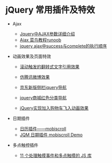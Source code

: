 # jQuery 常用插件及特效

* Ajax
  * [Jquery中AJAX参数详细介绍](http://www.cnblogs.com/qiufuwu618/archive/2012/12/20/2826190.html) 
  * [Ajax 菜鸟教程runoob](http://www.runoob.com/jquery/jquery-ref-ajax.html)
  * [jquery ajax中success与complete的执行顺序](http://q.cnblogs.com/q/27880/)


* 动画效果及页面特效
  * [滚动触发的翻转式文字引用效果](http://www.gbtags.com/gb/share/3844.htm) 
  
  
  * [仿腾讯微博效果](http://www.17sucai.com/preview/59804/2013-12-10/%E4%BB%BF%E8%85%BE%E8%AE%AF%E5%BE%AE%E5%8D%9A%E6%95%88%E6%9E%9C/demo.html)
  * [京东新版侧栏jquery导航](http://www.17sucai.com/preview/27774/2013-12-11/%E4%BA%AC%E4%B8%9C%E6%96%B0%E7%89%88%E4%BE%A7%E6%A0%8Fjquery%E5%AF%BC%E8%88%AA/index.html)
  * [jquery商城红色分类导航](http://www.17sucai.com/preview/27774/2013-12-07/jquery%E5%95%86%E5%9F%8E%E7%BA%A2%E8%89%B2%E5%88%86%E7%B1%BB%E5%AF%BC%E8%88%AA/index.html#)
  * [jQuery实现加入购物车飞入动画效果](http://www.helloweba.com/view-blog-294.html)

* 日期插件
  * [日历插件——mobiscroll](http://www.mobiscroll.com/)
  * [JQM 日期插件 mobiscroll Demo](http://www.wglong.com/main/artical!details?id=11)


* 多点触控插件
  * [11 个处理触摸事件和多点触摸的 JS 库](http://www.oschina.net/news/29936/11-multi-touch-and-touch-events-javascript-libraries)

